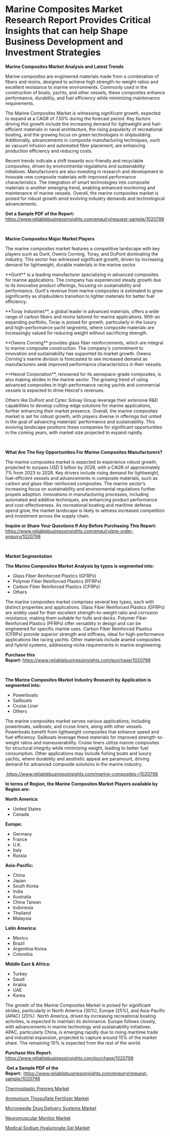 <p><h1>Marine Composites Market Research Report Provides Critical Insights that can help Shape Business Development and Investment Strategies</h1></p><p><strong>Marine Composites Market Analysis and Latest Trends</strong></p>
<p><p>Marine composites are engineered materials made from a combination of fibers and resins, designed to achieve high strength-to-weight ratios and excellent resistance to marine environments. Commonly used in the construction of boats, yachts, and other vessels, these composites enhance performance, durability, and fuel efficiency while minimizing maintenance requirements.</p><p>The Marine Composites Market is witnessing significant growth, expected to expand at a CAGR of 7.50% during the forecast period. Key factors driving this growth include the increasing demand for lightweight and fuel-efficient materials in naval architecture, the rising popularity of recreational boating, and the growing focus on green technologies in shipbuilding. Additionally, advancements in composite manufacturing techniques, such as vacuum infusion and automated fiber placement, are enhancing production efficiency and reducing costs.</p><p>Recent trends indicate a shift towards eco-friendly and recyclable composites, driven by environmental regulations and sustainability initiatives. Manufacturers are also investing in research and development to innovate new composite materials with improved performance characteristics. The integration of smart technologies into composite materials is another emerging trend, enabling enhanced monitoring and maintenance of marine vessels. Overall, the marine composites market is poised for robust growth amid evolving industry demands and technological advancements.</p></p>
<p><strong>Get a Sample PDF of the Report:&nbsp;</strong> <a href="https://www.reliablebusinessinsights.com/enquiry/request-sample/1020798?utm_campaign=1109&utm_medium=2&utm_source=Github&utm_content=ia&utm_term=05112024&utm_id=marine-composites">https://www.reliablebusinessinsights.com/enquiry/request-sample/1020798</a></p>
<p>&nbsp;</p>
<p><strong>Marine Composites Major Market Players</strong></p>
<p><p>The marine composites market features a competitive landscape with key players such as Gurit, Owens Corning, Toray, and DuPont dominating the industry. This sector has witnessed significant growth, driven by increasing demand for lightweight, durable materials in the marine sector.</p><p>**Gurit** is a leading manufacturer specializing in advanced composites for marine applications. The company has experienced steady growth due to its innovative product offerings, focusing on sustainability and performance. Gurit's revenue from marine composites is estimated to grow significantly as shipbuilders transition to lighter materials for better fuel efficiency.</p><p>**Toray Industries**, a global leader in advanced materials, offers a wide range of carbon fibers and resins tailored for marine applications. With an expanding portfolio, Toray is poised for growth, particularly in the luxury and high-performance yacht segments, where composite materials are increasingly valued for reducing weight without sacrificing strength.</p><p>**Owens Corning** provides glass fiber reinforcements, which are integral to marine composite construction. The company's commitment to innovation and sustainability has supported its market growth. Owens Corning's marine division is forecasted to see increased demand as manufacturers seek improved performance characteristics in their vessels.</p><p>**Hexcel Corporation**, renowned for its aerospace-grade composites, is also making strides in the marine sector. The growing trend of using advanced composites in high-performance racing yachts and commercial vessels is expected to drive Hexcel's revenues.</p><p>Others like DuPont and Cytec Solvay Group leverage their extensive R&D capabilities to develop cutting-edge solutions for marine applications, further enhancing their market presence. Overall, the marine composites market is set for robust growth, with players diverse in offerings but united in the goal of advancing materials' performance and sustainability. This evolving landscape positions these companies for significant opportunities in the coming years, with market size projected to expand rapidly.</p></p>
<p>&nbsp;</p>
<p><strong>What Are The Key Opportunities For Marine Composites Manufacturers?</strong></p>
<p><p>The marine composites market is expected to experience robust growth, projected to surpass USD 5 billion by 2028, with a CAGR of approximately 7% from 2023 to 2028. Key drivers include rising demand for lightweight, fuel-efficient vessels and advancements in composite materials, such as carbon and glass-fiber reinforced composites. The marine sector’s increasing focus on sustainability and environmental regulations further propels adoption. Innovations in manufacturing processes, including automated and additive techniques, are enhancing product performance and cost-effectiveness. As recreational boating and maritime defense spend grow, the market landscape is likely to witness increased competition and investment across the supply chain.</p></p>
<p><strong>Inquire or Share Your Questions If Any Before Purchasing This Report:</strong> <a href="https://www.reliablebusinessinsights.com/enquiry/pre-order-enquiry/1020798?utm_campaign=1109&utm_medium=2&utm_source=Github&utm_content=ia&utm_term=05112024&utm_id=marine-composites">https://www.reliablebusinessinsights.com/enquiry/pre-order-enquiry/1020798</a></p>
<p>&nbsp;</p>
<p><strong>Market Segmentation</strong></p>
<p><strong>The Marine Composites Market Analysis by types is segmented into:</strong></p>
<p><ul><li>Glass Fiber Reinforced Plastics (GFRPs)</li><li>Polymer Fiber Reinforced Plastics (PFRPs)</li><li>Carbon Fiber Reinforced Plastics (CFRPs)</li><li>Others</li></ul></p>
<p><p>The marine composites market comprises several key types, each with distinct properties and applications. Glass Fiber Reinforced Plastics (GFRPs) are widely used for their excellent strength-to-weight ratio and corrosion resistance, making them suitable for hulls and decks. Polymer Fiber Reinforced Plastics (PFRPs) offer versatility in design and can be engineered for specific marine uses. Carbon Fiber Reinforced Plastics (CFRPs) provide superior strength and stiffness, ideal for high-performance applications like racing yachts. Other materials include aramid composites and hybrid systems, addressing niche requirements in marine engineering.</p></p>
<p><strong>Purchase this Report:&nbsp;</strong><a href="https://www.reliablebusinessinsights.com/purchase/1020798?utm_campaign=1109&utm_medium=2&utm_source=Github&utm_content=ia&utm_term=05112024&utm_id=marine-composites">https://www.reliablebusinessinsights.com/purchase/1020798</a></p>
<p>&nbsp;</p>
<p><strong>The Marine Composites Market Industry Research by Application is segmented into:</strong></p>
<p><ul><li>Powerboats</li><li>Sailboats</li><li>Cruise Liner</li><li>Others</li></ul></p>
<p><p>The marine composites market serves various applications, including powerboats, sailboats, and cruise liners, along with other vessels. Powerboats benefit from lightweight composites that enhance speed and fuel efficiency. Sailboats leverage these materials for improved strength-to-weight ratios and maneuverability. Cruise liners utilize marine composites for structural integrity while minimizing weight, leading to better fuel consumption. Other applications may include fishing boats and luxury yachts, where durability and aesthetic appeal are paramount, driving demand for advanced composite solutions in the marine industry.</p></p>
<p><a href="https://www.reliablebusinessinsights.com/marine-composites-r1020798?utm_campaign=1109&utm_medium=2&utm_source=Github&utm_content=ia&utm_term=05112024&utm_id=marine-composites">&nbsp;https://www.reliablebusinessinsights.com/marine-composites-r1020798</a></p>
<p><strong>In terms of Region, the Marine Composites Market Players available by Region are:</strong></p>
<p>
    <p> <strong> North America: </strong>
        <ul>
            <li>United States</li>
            <li>Canada</li>
        </ul>
        </p> 
    <p> <strong> Europe: </strong>
        <ul>
            <li>Germany</li>
            <li>France</li>
            <li>U.K.</li>
            <li>Italy</li>
            <li>Russia</li>
        </ul>
        </p> 
    <p> <strong> Asia-Pacific: </strong>
        <ul>
            <li>China</li>
            <li>Japan</li>
            <li>South Korea</li>
            <li>India</li>
            <li>Australia</li>
            <li>China Taiwan</li>
            <li>Indonesia</li>
            <li>Thailand</li>
            <li>Malaysia</li>
        </ul>
        </p> 
    <p> <strong> Latin America: </strong>
        <ul>
            <li>Mexico</li>
            <li>Brazil</li>
            <li>Argentina Korea</li>
            <li>Colombia</li>
        </ul>
        </p> 
    <p> <strong> Middle East & Africa: </strong>
        <ul>
            <li>Turkey</li>
            <li>Saudi</li>
            <li>Arabia</li>
            <li>UAE</li>
            <li>Korea</li>
        </ul>
    </p>
    </p>
<p><p>The growth of the Marine Composites Market is poised for significant strides, particularly in North America (30%), Europe (25%), and Asia-Pacific (APAC) (20%). North America, driven by increasing recreational boating activities, is expected to maintain its dominance. Europe follows closely, with advancements in marine technology and sustainability initiatives. APAC, particularly China, is emerging rapidly due to rising maritime trade and industrial expansion, projected to capture around 15% of the market share. The remaining 10% is expected from the rest of the world.</p></p>
<p><strong>Purchase this Report: </strong><a href="https://www.reliablebusinessinsights.com/purchase/1020798?utm_campaign=1109&utm_medium=2&utm_source=Github&utm_content=ia&utm_term=05112024&utm_id=marine-composites">https://www.reliablebusinessinsights.com/purchase/1020798</a></p>
<p>&nbsp;<strong>Get a Sample PDF of the Report:&nbsp;&nbsp;</strong><a href="https://www.reliablebusinessinsights.com/enquiry/request-sample/1020798?utm_campaign=1109&utm_medium=2&utm_source=Github&utm_content=ia&utm_term=05112024&utm_id=marine-composites">https://www.reliablebusinessinsights.com/enquiry/request-sample/1020798</a></p>
<p><strong></strong></p>
<p><p><a href="https://github.com/seraphinaqist/Market-Research-Report-List-1/blob/main/thermoplastic-prepreg-market.md?utm_campaign=1109&utm_medium=2&utm_source=Github&utm_content=ia&utm_term=05112024&utm_id=marine-composites">Thermoplastic Prepreg Market</a></p><p><a href="https://github.com/josqmxrouth/Market-Research-Report-List-1/blob/main/ammonium-thiosulfate-fertilizer-market.md?utm_campaign=1109&utm_medium=2&utm_source=Github&utm_content=ia&utm_term=05112024&utm_id=marine-composites">Ammonium Thiosulfate Fertilizer Market</a></p><p><a href="https://issuu.com/reportprime-2/docs/microneedle-drug-delivery-systems-m_6788ae74bdadf0?utm_campaign=1109&utm_medium=2&utm_source=Github&utm_content=ia&utm_term=05112024&utm_id=marine-composites">Microneedle Drug Delivery Systems Market</a></p><p><a href="https://issuu.com/reportprime-2/docs/neuromuscular-monitor-market-size-2_78b815d5aa8d81?utm_campaign=1109&utm_medium=2&utm_source=Github&utm_content=ia&utm_term=05112024&utm_id=marine-composites">Neuromuscular Monitor Market</a></p><p><a href="https://issuu.com/reportprime-2/docs/medical-sodium-hyaluronate-gel-mark_ef9cbd2ba7b9fa?utm_campaign=1109&utm_medium=2&utm_source=Github&utm_content=ia&utm_term=05112024&utm_id=marine-composites">Medical Sodium Hyaluronate Gel Market</a></p></p>